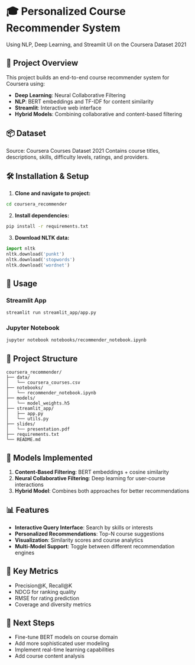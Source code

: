 # 🎓 Personalized Course Recommender System

Using NLP, Deep Learning, and Streamlit UI on the Coursera Dataset 2021

## 🚀 Project Overview

This project builds an end-to-end course recommender system for Coursera using:
- **Deep Learning**: Neural Collaborative Filtering
- **NLP**: BERT embeddings and TF-IDF for content similarity
- **Streamlit**: Interactive web interface
- **Hybrid Models**: Combining collaborative and content-based filtering

## 📦 Dataset

Source: Coursera Courses Dataset 2021
Contains course titles, descriptions, skills, difficulty levels, ratings, and providers.

## 🛠️ Installation & Setup

1. **Clone and navigate to project:**
```bash
cd coursera_recommender
```

2. **Install dependencies:**
```bash
pip install -r requirements.txt
```

3. **Download NLTK data:**
```python
import nltk
nltk.download('punkt')
nltk.download('stopwords')
nltk.download('wordnet')
```

## 🎯 Usage

### Streamlit App
```bash
streamlit run streamlit_app/app.py
```

### Jupyter Notebook
```bash
jupyter notebook notebooks/recommender_notebook.ipynb
```

## 📁 Project Structure

```
coursera_recommender/
├── data/
│   └── coursera_courses.csv
├── notebooks/
│   └── recommender_notebook.ipynb
├── models/
│   └── model_weights.h5
├── streamlit_app/
│   ├── app.py
│   └── utils.py
├── slides/
│   └── presentation.pdf
├── requirements.txt
└── README.md
```

## 🧠 Models Implemented

1. **Content-Based Filtering**: BERT embeddings + cosine similarity
2. **Neural Collaborative Filtering**: Deep learning for user-course interactions
3. **Hybrid Model**: Combines both approaches for better recommendations

## 📊 Features

- **Interactive Query Interface**: Search by skills or interests
- **Personalized Recommendations**: Top-N course suggestions
- **Visualization**: Similarity scores and course analytics
- **Multi-Model Support**: Toggle between different recommendation engines

## 🎯 Key Metrics

- Precision@K, Recall@K
- NDCG for ranking quality
- RMSE for rating prediction
- Coverage and diversity metrics

## 🚀 Next Steps

- Fine-tune BERT models on course domain
- Add more sophisticated user modeling
- Implement real-time learning capabilities
- Add course content analysis

